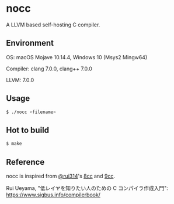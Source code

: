 # nocc

A LLVM based self-hosting C compiler.

## Environment

OS: macOS Mojave 10.14.4, Windows 10 (Msys2 Mingw64)

Compiler: clang 7.0.0, clang++ 7.0.0

LLVM: 7.0.0

## Usage

```sh
$ ./nocc <filename>
```

## Hot to build

```sh
$ make
```

## Reference

nocc is inspired from [@rui314](https://github.com/rui314)'s [8cc](https://github.com/rui314/8cc) and [9cc](https://github.com/rui314/9cc).

Rui Ueyama, "低レイヤを知りたい人のための C コンパイラ作成入門": https://www.sigbus.info/compilerbook/
